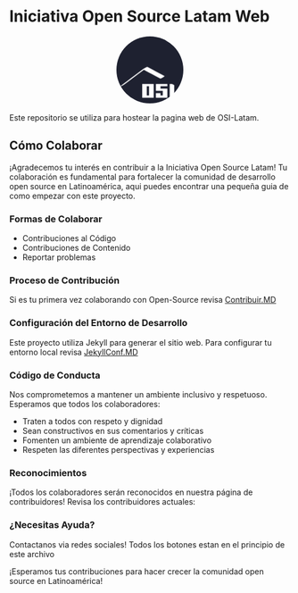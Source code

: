 # Iniciativa Open Source Latam Web

<div align="center">
    <img src="assets/img/prof_pic.jpeg" alt="OSI Latam Logo" width="120" height="120" style="border-radius: 50%;">
</div>

Este repositorio se utiliza para hostear la pagina web de OSI-Latam.


## Cómo Colaborar

¡Agradecemos tu interés en contribuir a la Iniciativa Open Source Latam! Tu colaboración es fundamental para fortalecer la comunidad de desarrollo open source en Latinoamérica, aqui puedes encontrar una pequeña guia de como empezar con este proyecto.

### Formas de Colaborar

- Contribuciones al Código
- Contribuciones de Contenido
- Reportar problemas

### Proceso de Contribución

Si es tu primera vez colaborando con Open-Source revisa [Contribuir.MD](GitHub_md/Contribuir.MD)

### Configuración del Entorno de Desarrollo

Este proyecto utiliza Jekyll para generar el sitio web. Para configurar tu entorno local revisa [JekyllConf.MD](GitHub_md/JekyllConf.MD)

### Código de Conducta

Nos comprometemos a mantener un ambiente inclusivo y respetuoso. Esperamos que todos los colaboradores:

- Traten a todos con respeto y dignidad
- Sean constructivos en sus comentarios y críticas
- Fomenten un ambiente de aprendizaje colaborativo
- Respeten las diferentes perspectivas y experiencias

### Reconocimientos

¡Todos los colaboradores serán reconocidos en nuestra página de contribuidores! Revisa los contribuidores actuales:

<!-- readme: contributors -start -->
<!-- readme: contributors -end -->

### ¿Necesitas Ayuda?

Contactanos via redes sociales! Todos los botones estan en el principio de este archivo

¡Esperamos tus contribuciones para hacer crecer la comunidad open source en Latinoamérica!
